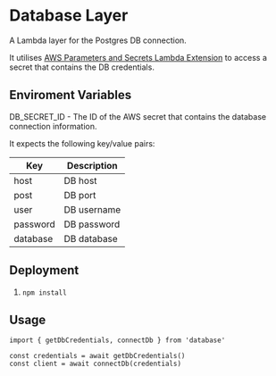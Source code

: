 # Database Layer

A Lambda layer for the Postgres DB connection.

It utilises [AWS Parameters and Secrets Lambda Extension](https://docs.aws.amazon.com/secretsmanager/latest/userguide/retrieving-secrets_lambda.html) to access a secret that contains the DB credentials.

## Enviroment Variables

DB_SECRET_ID - The ID of the AWS secret that contains the database connection information.

It expects the following key/value pairs:

| Key | Description |
| --- | --- |
| host | DB host |
| post | DB port |
| user | DB username |
| password | DB password |
| database | DB database |

## Deployment

1. `npm install`

## Usage

```
import { getDbCredentials, connectDb } from 'database'

const credentials = await getDbCredentials()
const client = await connectDb(credentials)
```
